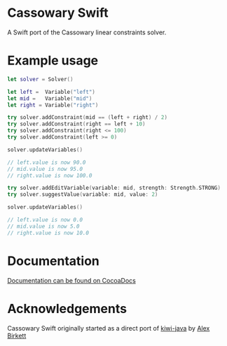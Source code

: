 # Cassowary Swift

A Swift port of the Cassowary linear constraints solver.

# Example usage


```swift
let solver = Solver()

let left =  Variable("left")
let mid =   Variable("mid")
let right = Variable("right")

try solver.addConstraint(mid == (left + right) / 2)
try solver.addConstraint(right == left + 10)
try solver.addConstraint(right <= 100)
try solver.addConstraint(left >= 0)

solver.updateVariables()

// left.value is now 90.0
// mid.value is now 95.0
// right.value is now 100.0

try solver.addEditVariable(variable: mid, strength: Strength.STRONG)
try solver.suggestValue(variable: mid, value: 2)

solver.updateVariables()

// left.value is now 0.0
// mid.value is now 5.0
// right.value is now 10.0

```

# Documentation
[Documentation can be found on CocoaDocs](http://cocoadocs.org/docsets/Cassowary)

# Acknowledgements
Cassowary Swift originally started as a direct port of [kiwi-java](https://github.com/alexbirkett/kiwi-java) by [Alex Birkett](https://github.com/alexbirkett)
